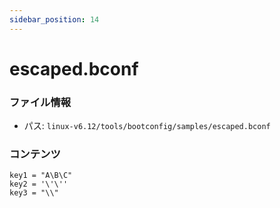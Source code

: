 ```yaml
---
sidebar_position: 14
---
```

# escaped.bconf

### ファイル情報

- パス: `linux-v6.12/tools/bootconfig/samples/escaped.bconf`

### コンテンツ

```bconf
key1 = "A\B\C"
key2 = '\'\''
key3 = "\\"

```
